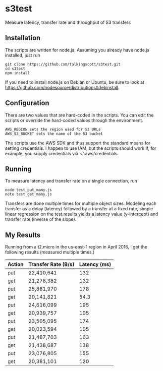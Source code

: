 # s3test
Measure latency, transfer rate and throughput of S3 transfers

## Installation
The scripts are written for node.js.  Assuming you already have node.js installed,
just run

```
git clone https://github.com/talkingscott/s3test.git
cd s3test
npm install
```

If you need to install node.js on Debian or Ubuntu, be sure to look at
https://github.com/nodesource/distributions#debinstall.

## Configuration
There are two values that are hard-coded in the scripts.  You can edit the scripts
or override the hard-coded values through the environment.

```
AWS_REGION sets the region used for S3 URLs
AWS_S3_BUCKET sets the name of the S3 bucket
```

The scripts use the AWS SDK and thus support the standard means for setting credentials.
I happen to use IAM, but the scripts should work if, for example, you supply credentials
via ~/.aws/credentials.

## Running
To measure latency and transfer rate on a single connection, run

```
node test_put_many.js
note test_get_many.js
```

Transfers are done multiple times for multiple object sizes.  Modeling each transfer
as a delay (latency) followed by a transfer at a fixed rate, simple linear regression on the
test results yields a latency value (y-intercept) and transfer rate (inverse of the
slope).

## My Results
Running from a t2.micro in the us-east-1 region in April 2016, I get the following results
(measured multiple times.)

| Action | Transfer Rate (B/s) | Latency (ms) |
| --- | ---------- | --- |
| put | 22,410,641 | 132 |
| get | 21,278,382 | 132 |
| put | 25,861,970 | 178 |
| get | 20,141,821 | 54.3 |
| put | 24,616,099 | 195 |
| get | 20,939,757 | 105 |
| put | 23,505,095 | 174 |
| get | 20,023,594 | 105 |
| put | 21,487,703 | 163 |
| get | 21,438,687 | 138 |
| put | 23,076,805 | 155 |
| get | 20,381,101 | 120 |
